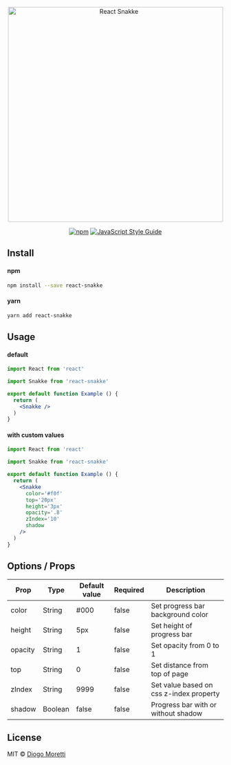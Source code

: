 <p align="center">
  <img src="./logo.png" alt="React Snakke" width="500">
</p>

<p align="center">
   <a href="https://www.npmjs.com/package/react-snakke"><img alt="npm" src="https://img.shields.io/npm/v/react-snakke.svg?style=for-the-badge"></a> <a href="https://standardjs.com"><img src="https://img.shields.io/badge/code_style-standard-brightgreen.svg?style=for-the-badge" alt="JavaScript Style Guide" /></a>
</p>

## Install

#### npm
```bash
npm install --save react-snakke
```

#### yarn
```bash
yarn add react-snakke
```

## Usage

#### default

```jsx
import React from 'react'

import Snakke from 'react-snakke'

export default function Example () {
  return (
    <Snakke />
  )
}
```

#### with custom values

```jsx
import React from 'react'

import Snakke from 'react-snakke'

export default function Example () {
  return (
    <Snakke
      color='#f0f'
      top='20px'
      height='3px'
      opacity='.8'
      zIndex='10'
      shadow
    />
  )
}
```

## Options / Props

| Prop    | Type   | Default value | Required | Description                       |
|---------|--------|---------------|----------|-----------------------------------|
| color   | String | #000          | false    | Set progress bar background color |
| height  | String | 5px           | false    | Set height of progress bar        |
| opacity | String | 1             | false    | Set opacity from 0 to 1           |
| top | String | 0             | false    | Set distance from top of page           |
| zIndex  | String | 9999          | false    | Set value based on css z-index property    |
| shadow  | Boolean | false          | false    | Progress bar with or without shadow    |

## License

MIT © [Diogo Moretti](https://github.com/diogomoretti)
